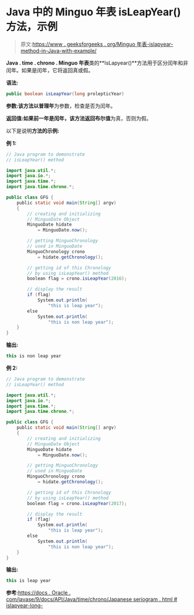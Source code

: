 # Java 中的 Minguo 年表 isLeapYear()方法，示例

> 原文:[https://www . geeksforgeeks . org/Minguo 年表-islapyear-method-in-Java-with-example/](https://www.geeksforgeeks.org/minguochronology-isleapyear-method-in-java-with-example/)

**Java . time . chrono . Minguo 年表**类的**IsLapyear()**方法用于区分闰年和非闰年。如果是闰年，它将返回真或假。

**语法:**

```java
public boolean isLeapYear(long prolepticYear)

```

**参数:**该方法以**普理年**为参数，检查是否为闰年。

**返回值:**如果前一年是闰年，该方法返回**布尔值**为真，否则为假。

以下是说明**方法的示例:**

**例 1:**

```java
// Java program to demonstrate
// isLeapYear() method

import java.util.*;
import java.io.*;
import java.time.*;
import java.time.chrono.*;

public class GFG {
    public static void main(String[] argv)
    {
        // creating and initializing
        // MinguoDate Object
        MinguoDate hidate
            = MinguoDate.now();

        // getting MinguoChronology
        // used in MinguoDate
        MinguoChronology crono
            = hidate.getChronology();

        // getting id of this Chronology
        // by using isLeapYear() method
        boolean flag = crono.isLeapYear(2016);

        // display the result
        if (flag)
            System.out.println(
                "this is leap year");
        else
            System.out.println(
                "this is non leap year");
    }
}
```

**输出:**

```java
this is non leap year

```

**例 2:**

```java
// Java program to demonstrate
// isLeapYear() method

import java.util.*;
import java.io.*;
import java.time.*;
import java.time.chrono.*;

public class GFG {
    public static void main(String[] argv)
    {
        // creating and initializing
        // MinguoDate Object
        MinguoDate hidate
            = MinguoDate.now();

        // getting MinguoChronology
        // used in MinguoDate
        MinguoChronology crono
            = hidate.getChronology();

        // getting id of this Chronology
        // by using isLeapYear() method
        boolean flag = crono.isLeapYear(2017);

        // display the result
        if (flag)
            System.out.println(
                "this is leap year");
        else
            System.out.println(
                "this is non leap year");
    }
}
```

**输出:**

```java
this is leap year

```

**参考:**[https://docs . Oracle . com/javase/9/docs/API/Java/time/chrono/Japanese seriogram . html # islapyear-long-](https://docs.oracle.com/javase/9/docs/api/java/time/chrono/JapaneseChronology.html#isLeapYear-long-)